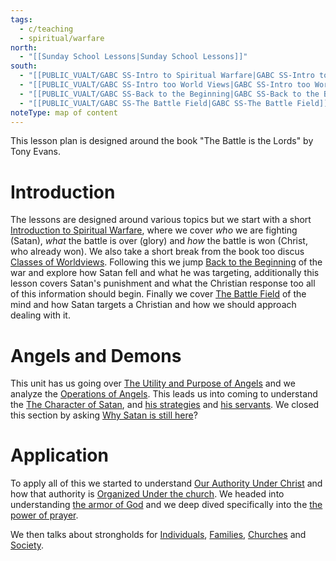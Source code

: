 ```yaml
---
tags:
  - c/teaching
  - spiritual/warfare
north:
  - "[[Sunday School Lessons|Sunday School Lessons]]"
south:
  - "[[PUBLIC_VUALT/GABC SS-Intro to Spiritual Warfare|GABC SS-Intro to Spiritual Warfare]]"
  - "[[PUBLIC_VUALT/GABC SS-Intro too World Views|GABC SS-Intro too World Views]]"
  - "[[PUBLIC_VUALT/GABC SS-Back to the Beginning|GABC SS-Back to the Beginning]]"
  - "[[PUBLIC_VUALT/GABC SS-The Battle Field|GABC SS-The Battle Field]]"
noteType: map of content
---
```

This lesson plan is designed around the book "The Battle is the Lords" by Tony Evans.

# Introduction
The lessons are designed around various topics but we start with a short [Introduction to Spiritual Warfare](PUBLIC_VUALT/GABC%20SS-Intro%20to%20Spiritual%20Warfare%7CIntroduction%20to%20Spiritual%20Warfare.md), where we cover *who* we are fighting (Satan), *what* the battle is over (glory) and *how* the battle is won (Christ, who already won). We also take a short break from the book too discus [Classes of Worldviews](PUBLIC_VUALT/GABC%20SS-Intro%20too%20World%20Views%7CClasses%20of%20Worldviews.md). Following this we jump [Back to the Beginning](PUBLIC_VUALT/GABC%20SS-Back%20to%20the%20Beginning%7CBack%20to%20the%20Beginning.md) of the war and explore how Satan fell and what he was targeting, additionally this lesson covers Satan's punishment and what the Christian response too all of this information should begin. Finally we cover [The Battle Field](PUBLIC_VUALT/GABC%20SS-The%20Battle%20Field%7CThe%20Battle%20Field.md) of the mind and how Satan targets a Christian and how we should approach dealing with it.

# Angels and Demons
This unit has us going over [The Utility and Purpose of Angels](GABC%20SS-The%20Utility%20and%20Purpose%20of%20Angels%7CThe%20Utility%20and%20Purpose%20of%20Angels.md) and we analyze the [Operations of Angels](GABC%20SS-Operations%20of%20Angles%7COperations%20of%20Angels.md). This leads us into coming to understand the [The Character of Satan](GABC%20SS-The%20Character%20of%20Satan%7CThe%20Character%20of%20Satan.md),  and [his strategies](GABC%20SS-Strategies%20Satan%20Uses%7Chis%20strategies.md) and [his servants](GABC%20SS-Intro%20to%20Demonology%7Chis%20servants.md). We closed this section by asking [Why Satan is still here](GABC%20SS-Why%20is%20Satan%20still%20here%7CWhy%20Satan%20is%20still%20here.md)?

# Application
To apply all of this we started to understand [Our Authority Under Christ](GABC%20SS-Our%20Authority%20Under%20Christ%7COur%20Authority%20Under%20Christ.md) and how that authority is [Organized Under the church](GABC%20SS-The%20Authorization%20Organization.md).  We headed into understanding [the armor of God](GABC%20SS-The%20Armor%20of%20God.md) and we deep dived specifically into the [the power of prayer](GABC%20SS-Spear%20of%20Prayer.md).

We then talks about strongholds for [Individuals](../GABC%20SS-Personal%20Strongholds.md), [Families](GABC%20SS-Familia%20Strongholds.md), [Churches](GABC%20SS-Eclesial%20Strongholds.md) and [Society](GABC%20SS-Socetial%20Strongholds.md).
